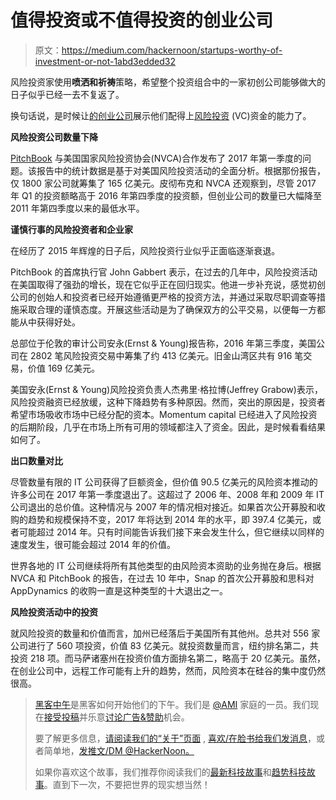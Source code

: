 # 值得投资或不值得投资的创业公司

> 原文：<https://medium.com/hackernoon/startups-worthy-of-investment-or-not-1abd3edded32>

风险投资家使用**喷洒和祈祷**策略，希望整个投资组合中的一家初创公司能够做大的日子似乎已经一去不复返了。

换句话说，是时候让[的创业公司](https://hackernoon.com/tagged/startup)展示他们配得上[风险投资](https://hackernoon.com/tagged/venture-capital) (VC)资金的能力了。

**风险投资公司数量下降**

[PitchBook](https://medium.com/u/70a6a51b3be0?source=post_page-----1abd3edded32--------------------------------) 与美国国家风险投资协会(NVCA)合作发布了 2017 年第一季度的问题。该报告中的统计数据是基于对美国风险投资活动的全面分析。根据那份报告，仅 1800 家公司就筹集了 165 亿美元。皮彻布克和 NVCA 还观察到，尽管 2017 年 Q1 的投资额略高于 2016 年第四季度的投资额，但创业公司的数量已大幅降至 2011 年第四季度以来的最低水平。

**谨慎行事的风险投资者和企业家**

在经历了 2015 年辉煌的日子后，风险投资行业似乎正面临逐渐衰退。

PitchBook 的首席执行官 John Gabbert 表示，在过去的几年中，风险投资活动在美国取得了强劲的增长，现在它似乎正在回归现实。他进一步补充说，感觉初创公司的创始人和投资者已经开始遵循更严格的投资方法，并通过采取尽职调查等措施采取合理的谨慎态度。开展这些活动是为了确保双方的公平交易，以便每一方都能从中获得好处。

总部位于伦敦的审计公司安永(Ernst & Young)报告称，2016 年第三季度，美国公司在 2802 笔风险投资交易中筹集了约 413 亿美元。旧金山湾区共有 916 笔交易，价值 169 亿美元。

美国安永(Ernst & Young)风险投资负责人杰弗里·格拉博(Jeffrey Grabow)表示，风险投资融资已经放缓，这种下降趋势有多种原因。然而，突出的原因是，投资者希望市场吸收市场中已经分配的资本。Momentum capital 已经进入了风险投资的后期阶段，几乎在市场上所有可用的领域都注入了资金。因此，是时候看看结果如何了。

**出口数量对比**

尽管数量有限的 IT 公司获得了巨额资金，但价值 90.5 亿美元的风险资本推动的许多公司在 2017 年第一季度退出了。这超过了 2006 年、2008 年和 2009 年 IT 公司退出的总价值。这种情况与 2007 年的情况相对接近。如果首次公开募股和收购的趋势和规模保持不变，2017 年将达到 2014 年的水平，即 397.4 亿美元，或者可能超过 2014 年。只有时间能告诉我们接下来会发生什么，但它继续以同样的速度发生，很可能会超过 2014 年的价值。

世界各地的 IT 公司继续将所有其他类型的由风险资本资助的业务抛在身后。根据 NVCA 和 PitchBook 的报告，在过去 10 年中，Snap 的首次公开募股和思科对 AppDynamics 的收购一直是这种类型的十大退出之一。

**风险投资活动中的投资**

就风险投资的数量和价值而言，加州已经落后于美国所有其他州。总共对 556 家公司进行了 560 项投资，价值 83 亿美元。就投资数量而言，纽约排名第二，共投资 218 项。而马萨诸塞州在投资价值方面排名第二，略高于 20 亿美元。虽然，在创业公司中，远程工作可能有上升的趋势，然而，风险资本在硅谷的集中度仍然很高。

> [黑客中午](http://bit.ly/Hackernoon)是黑客如何开始他们的下午。我们是 [@AMI](http://bit.ly/atAMIatAMI) 家庭的一员。我们现在[接受投稿](http://bit.ly/hackernoonsubmission)并乐意[讨论广告&赞助](mailto:partners@amipublications.com)机会。
> 
> 要了解更多信息，[请阅读我们的“关于”页面](https://goo.gl/4ofytp) , [喜欢/在脸书给我们发消息](http://bit.ly/HackernoonFB)，或者简单地，[发推文/DM @HackerNoon。](https://goo.gl/k7XYbx)
> 
> 如果你喜欢这个故事，我们推荐你阅读我们的[最新科技故事](http://bit.ly/hackernoonlatestt)和[趋势科技故事](https://hackernoon.com/trending)。直到下一次，不要把世界的现实想当然！